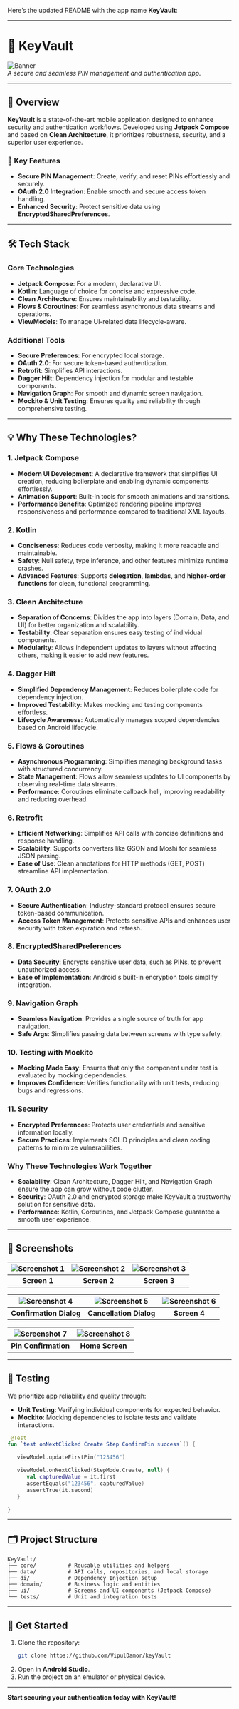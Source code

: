 Here’s the updated README with the app name **KeyVault**:

---

# 🔑 **KeyVault**
![Banner](/images/ic_launcher-playstore.png)  
*A secure and seamless PIN management and authentication app.*

---

## 🚀 **Overview**

**KeyVault** is a state-of-the-art mobile application designed to enhance security and authentication workflows. Developed using **Jetpack Compose** and based on **Clean Architecture**, it prioritizes robustness, security, and a superior user experience.

### 🔐 Key Features
- **Secure PIN Management**: Create, verify, and reset PINs effortlessly and securely.
- **OAuth 2.0 Integration**: Enable smooth and secure access token handling.
- **Enhanced Security**: Protect sensitive data using **EncryptedSharedPreferences**.

---

## 🛠 **Tech Stack**

### Core Technologies
- **Jetpack Compose**: For a modern, declarative UI.
- **Kotlin**: Language of choice for concise and expressive code.
- **Clean Architecture**: Ensures maintainability and testability.
- **Flows & Coroutines**: For seamless asynchronous data streams and operations.
- **ViewModels**: To manage UI-related data lifecycle-aware.

### Additional Tools
- **Secure Preferences**: For encrypted local storage.
- **OAuth 2.0**: For secure token-based authentication.
- **Retrofit**: Simplifies API interactions.
- **Dagger Hilt**: Dependency injection for modular and testable components.
- **Navigation Graph**: For smooth and dynamic screen navigation.
- **Mockito & Unit Testing**: Ensures quality and reliability through comprehensive testing.

---

## 💡 **Why These Technologies?**

### 1. **Jetpack Compose**
- **Modern UI Development**: A declarative framework that simplifies UI creation, reducing boilerplate and enabling dynamic components effortlessly.
- **Animation Support**: Built-in tools for smooth animations and transitions.
- **Performance Benefits**: Optimized rendering pipeline improves responsiveness and performance compared to traditional XML layouts.

### 2. **Kotlin**
- **Conciseness**: Reduces code verbosity, making it more readable and maintainable.
- **Safety**: Null safety, type inference, and other features minimize runtime crashes.
- **Advanced Features**: Supports **delegation**, **lambdas**, and **higher-order functions** for clean, functional programming.

### 3. **Clean Architecture**
- **Separation of Concerns**: Divides the app into layers (Domain, Data, and UI) for better organization and scalability.
- **Testability**: Clear separation ensures easy testing of individual components.
- **Modularity**: Allows independent updates to layers without affecting others, making it easier to add new features.

### 4. **Dagger Hilt**
- **Simplified Dependency Management**: Reduces boilerplate code for dependency injection.
- **Improved Testability**: Makes mocking and testing components effortless.
- **Lifecycle Awareness**: Automatically manages scoped dependencies based on Android lifecycle.

### 5. **Flows & Coroutines**
- **Asynchronous Programming**: Simplifies managing background tasks with structured concurrency.
- **State Management**: Flows allow seamless updates to UI components by observing real-time data streams.
- **Performance**: Coroutines eliminate callback hell, improving readability and reducing overhead.

### 6. **Retrofit**
- **Efficient Networking**: Simplifies API calls with concise definitions and response handling.
- **Scalability**: Supports converters like GSON and Moshi for seamless JSON parsing.
- **Ease of Use**: Clean annotations for HTTP methods (GET, POST) streamline API implementation.

### 7. **OAuth 2.0**
- **Secure Authentication**: Industry-standard protocol ensures secure token-based communication.
- **Access Token Management**: Protects sensitive APIs and enhances user security with token expiration and refresh.

### 8. **EncryptedSharedPreferences**
- **Data Security**: Encrypts sensitive user data, such as PINs, to prevent unauthorized access.
- **Ease of Implementation**: Android's built-in encryption tools simplify integration.

### 9. **Navigation Graph**
- **Seamless Navigation**: Provides a single source of truth for app navigation.
- **Safe Args**: Simplifies passing data between screens with type safety.

### 10. **Testing with Mockito**
- **Mocking Made Easy**: Ensures that only the component under test is evaluated by mocking dependencies.
- **Improves Confidence**: Verifies functionality with unit tests, reducing bugs and regressions.

### 11. **Security**
- **Encrypted Preferences**: Protects user credentials and sensitive information locally.
- **Secure Practices**: Implements SOLID principles and clean coding patterns to minimize vulnerabilities.

### Why These Technologies Work Together
- **Scalability**: Clean Architecture, Dagger Hilt, and Navigation Graph ensure the app can grow without code clutter.
- **Security**: OAuth 2.0 and encrypted storage make KeyVault a trustworthy solution for sensitive data.
- **Performance**: Kotlin, Coroutines, and Jetpack Compose guarantee a smooth user experience.

---

## 📸 **Screenshots**

| ![Screenshot 1](images/img.png) | ![Screenshot 2](images/img_1.png) | ![Screenshot 3](images/img_2.png) |  
|:-------------------------------:|:---------------------------------:|:---------------------------------:|  
|          **Screen 1**           |           **Screen 2**            |           **Screen 3**            |  

| ![Screenshot 4](images/img_3.png) | ![Screenshot 5](images/img_4.png) | ![Screenshot 6](images/img_5.png) |  
|:---------------------------------:|:---------------------------------:|:---------------------------------:|  
|      **Confirmation Dialog**      |      **Cancellation Dialog**      |           **Screen 4**            |  

| ![Screenshot 7](images/img_7.png) | ![Screenshot 8](images/img_8.png) |  
|:---------------------------------:|:---------------------------------:| 
|       **Pin Confirmation**        |          **Home Screen**          |
---

## 🧪 **Testing**

We prioritize app reliability and quality through:
- **Unit Testing**: Verifying individual components for expected behavior.
- **Mockito**: Mocking dependencies to isolate tests and validate interactions.

```kotlin  
 @Test
fun `test onNextClicked Create Step ConfirmPin success`() {

   viewModel.updateFirstPin("123456")

   viewModel.onNextClicked(StepMode.Create, null) {
      val capturedValue = it.first
      assertEquals("123456", capturedValue)
      assertTrue(it.second)
   }

}  
```  

---

## 🗂 **Project Structure**

```
KeyVault/
├── core/          # Reusable utilities and helpers  
├── data/          # API calls, repositories, and local storage
├── di/            # Dependency Injection setup  
├── domain/        # Business logic and entities             
├── ui/            # Screens and UI components (Jetpack Compose)    
└── tests/         # Unit and integration tests  
```  

---

## 🌟 **Get Started**

1. Clone the repository:
   ```bash  
   git clone https://github.com/VipulDamor/keyVault  
   ```  
2. Open in **Android Studio**.
3. Run the project on an emulator or physical device.

---

**Start securing your authentication today with KeyVault!**